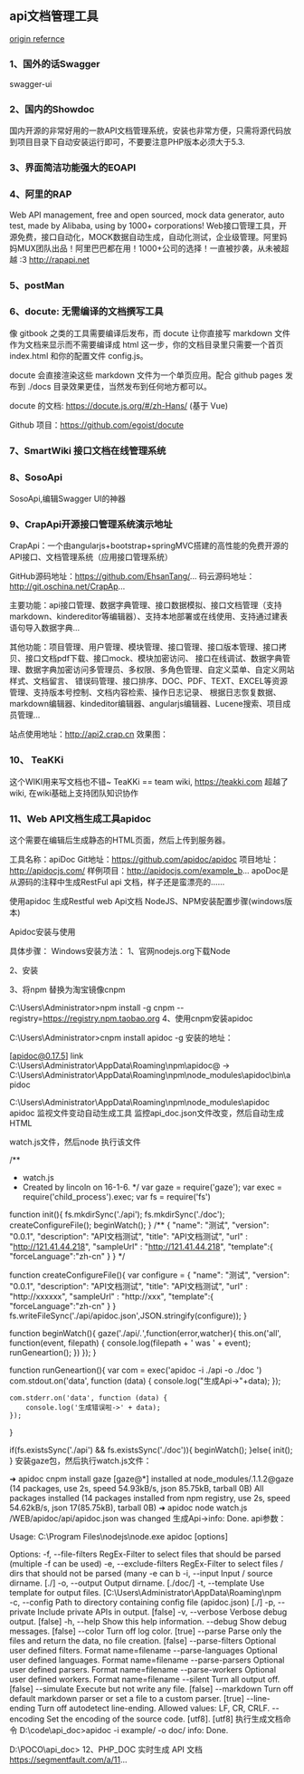 

## api文档管理工具

[origin refernce](https://www.cnblogs.com/libaoli/p/8295835.html)

### 1、国外的话Swagger
swagger-ui

### 2、国内的Showdoc
国内开源的非常好用的一款API文档管理系统，安装也非常方便，只需将源代码放到项目目录下自动安装运行即可，不要要注意PHP版本必须大于5.3.



### 3、界面简洁功能强大的EOAPI

### 4、阿里的RAP
Web API management, free and open sourced, mock data generator, auto test, made by Alibaba, using by 1000+ corporations! Web接口管理工具，开源免费，接口自动化，MOCK数据自动生成，自动化测试，企业级管理。阿里妈妈MUX团队出品！阿里巴巴都在用！1000+公司的选择！一直被抄袭，从未被超越 :3 http://rapapi.net

### 5、postMan

### 6、docute: 无需编译的文档撰写工具
像 gitbook 之类的工具需要编译后发布，而 docute 让你直接写 markdown 文件作为文档来显示而不需要编译成 html 这一步，你的文档目录里只需要一个首页 index.html 和你的配置文件 config.js。

docute 会直接渲染这些 markdown 文件为一个单页应用。配合 github pages 发布到 ./docs 目录效果更佳，当然发布到任何地方都可以。

docute 的文档: https://docute.js.org/#/zh-Hans/ (基于 Vue)

Github 项目：https://github.com/egoist/docute

### 7、SmartWiki 接口文档在线管理系统

### 8、SosoApi
SosoApi,编辑Swagger UI的神器

### 9、CrapApi开源接口管理系统演示地址

CrapApi：一个由angularjs+bootstrap+springMVC搭建的高性能的免费开源的API接口、文档管理系统（应用接口管理系统）

GitHub源码地址：https://github.com/EhsanTang/...
码云源码地址：http://git.oschina.net/CrapAp...

主要功能：api接口管理、数据字典管理、接口数据模拟、接口文档管理（支持markdown、kindereditor等编辑器）、支持本地部署或在线使用、支持通过建表语句导入数据字典...

其他功能：项目管理、用户管理、模块管理、接口管理、接口版本管理、接口拷贝、接口文档pdf下载、接口mock、模块加密访问、
接口在线调试、数据字典管理、数据字典加密访问多管理员、多权限、多角色管理、自定义菜单、自定义网站样式、文档留言、
错误码管理、接口排序、DOC、PDF、TEXT、EXCEL等资源管理、支持版本号控制、文档内容检索、操作日志记录、
根据日志恢复数据、markdown编辑器、kindeditor编辑器、angularjs编辑器、Lucene搜索、项目成员管理...

站点使用地址：http://api2.crap.cn
效果图：

###  10、 TeaKKi
这个WIKI用来写文档也不错~
TeaKKi == team wiki, https://teakki.com 超越了wiki, 在wiki基础上支持团队知识协作

### 11、Web API文档生成工具apidoc

这个需要在编辑后生成静态的HTML页面，然后上传到服务器。

工具名称：apiDoc 
Git地址：https://github.com/apidoc/apidoc 
项目地址：http://apidocjs.com/ 
样例项目：http://apidocjs.com/example_b... 
apoDoc是从源码的注释中生成RestFul api 文档，样子还是蛮漂亮的……

使用apidoc 生成Restful web Api文档
NodeJS、NPM安装配置步骤(windows版本)

Apidoc安装与使用

具体步骤：
Windows安装方法：
1、官网nodejs.org下载Node

2、安装

3、将npm 替换为淘宝镜像cnpm

C:\Users\Administrator>npm install -g cnpm --registry=https://registry.npm.taobao.org
4、使用cnpm安装apidoc

C:\Users\Administrator>cnpm install apidoc -g
安装的地址：

[apidoc@0.17.5] link C:\Users\Administrator\AppData\Roaming\npm\apidoc@ -> C:\Users\Administrator\AppData\Roaming\npm\node_modules\apidoc\bin\apidoc

C:\Users\Administrator\AppData\Roaming\npm\node_modules\apidoc
apidoc 监视文件变动自动生成工具
监控api_doc.json文件改变，然后自动生成HTML

watch.js文件，然后node 执行该文件

/**
 * watch.js
 * Created by lincoln on 16-1-6.
 */
var gaze = require('gaze');
var exec = require('child_process').exec;
var fs = require('fs')


function init(){
    fs.mkdirSync('./api');
    fs.mkdirSync('./doc');
    createConfigureFile();
    beginWatch();
}
/**
{
  "name": "测试",
  "version": "0.0.1",
  "description": "API文档测试",
  "title": "API文档测试",
  "url" : "http://121.41.44.218",
  "sampleUrl" : "http://121.41.44.218",
  "template":{
    "forceLanguage":"zh-cn"
  }
}
*/

function createConfigureFile(){
    var configure = {
      "name": "测试",
      "version": "0.0.1",
      "description": "API文档测试",
      "title": "API文档测试",
      "url" : "http://xxxxxx",
      "sampleUrl" : "http://xxx",
      "template":{
        "forceLanguage":"zh-cn"
      }
    }
    fs.writeFileSync('./api/apidoc.json',JSON.stringify(configure));
}

function beginWatch(){
    gaze('./api/*.*',function(error,watcher){
     this.on('all', function(event, filepath) {
        console.log(filepath + ' was ' + event);
        runGeneartion();
      })
    });
}

function runGeneartion(){
    var com = exec('apidoc -i ./api -o ./doc ')
    com.stdout.on('data', function (data) {
        console.log("生成Api->"+data);
    });

    com.stderr.on('data', function (data) {
        console.log('生成错误啦->' + data);
    });
}

if(fs.existsSync('./api') && fs.existsSync('./doc')){
    beginWatch();
}else{
    init();
}
安装gaze包，然后执行watch.js文件：

➜  apidoc cnpm install gaze
[gaze@*] installed at node_modules/.1.1.2@gaze (14 packages, use 2s, speed 54.93kB/s, json 85.75kB, tarball 0B)
All packages installed (14 packages installed from npm registry, use 2s, speed 54.62kB/s, json 17(85.75kB), tarball 0B)
➜  apidoc node watch.js
/WEB/apidoc/api/apidoc.json was changed
生成Api->info: Done.
api参数：

Usage: C:\Program Files\nodejs\node.exe apidoc [options]

Options:
   -f, --file-filters      RegEx-Filter to select files that should be parsed (multiple -f can be used)
   -e, --exclude-filters   RegEx-Filter to select files / dirs that should not be parsed (many -e can b
   -i, --input             Input / source dirname.  [./]
   -o, --output            Output dirname.  [./doc/]
   -t, --template          Use template for output files.  [C:\Users\Administrator\AppData\Roaming\npm\
   -c, --config            Path to directory containing config file (apidoc.json)  [./]
   -p, --private           Include private APIs in output.  [false]
   -v, --verbose           Verbose debug output.  [false]
   -h, --help              Show this help information.
   --debug                 Show debug messages.  [false]
   --color                 Turn off log color.  [true]
   --parse                 Parse only the files and return the data, no file creation.  [false]
   --parse-filters         Optional user defined filters. Format name=filename
   --parse-languages       Optional user defined languages. Format name=filename
   --parse-parsers         Optional user defined parsers. Format name=filename
   --parse-workers         Optional user defined workers. Format name=filename
   --silent                Turn all output off.  [false]
   --simulate              Execute but not write any file.  [false]
   --markdown              Turn off default markdown parser or set a file to a custom parser.  [true]
   --line-ending           Turn off autodetect line-ending. Allowed values: LF, CR, CRLF.
   --encoding              Set the encoding of the source code. [utf8].  [utf8]
执行生成文档命令
D:\code\api_doc>apidoc -i example/ -o doc/
info: Done.

D:\POCO\api_doc>
12、PHP_DOC 实时生成 API 文档
https://segmentfault.com/a/11...

